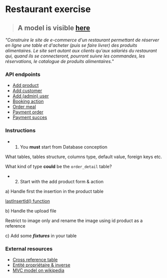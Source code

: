 # Restaurant exercise

> ## A model is visible [here](http://192.168.0.101:81/resto)

_"Construire le site de e-commerce d'un restaurant permettant de réserver en ligne une table et d'acheter (puis se faire livrer) des produits alimentaires.
Le site sert autant aux clients qu'aux salariés du restaurant qui, quand ils se connecteront, pourront suivre les commandes, les réservations, le catalogue de produits alimentaires."_

### API endpoints

- [Add product](http://192.168.0.101:81/resto/index.php/admin/meal)
- [Add customer](http://192.168.0.101:81/resto/index.php/user)
- [Add (admin) user](http://192.168.0.101:81/resto/index.php/admin/user)
- [Booking action](http://192.168.0.101:81/resto/index.php/booking)
- [Order meal](http://192.168.0.101:81/resto/index.php/order)
- [Payment order](http://192.168.0.101:81/resto/index.php/order/payment?id=6)
- [Payment succes](http://api.3wa.lo/resto/index.php/order/payment/success)

### Instructions

- 1) You __must__ start from Database conception

What tables, tables structure, columns type, default value, foreign keys etc.

What kind of type __could__ be the `order_detail` table?

- 2) Start with the add product form & action

a) Handle first the insertion in the product table

[lastInsertId() function](http://php.net/manual/fr/pdo.lastinsertid.php)

b) Handle the upload file

Restrict to image only and rename the image using id product as a reference

c) Add some _**fixtures**_ in your table

### External resources

- [Cross reference table](https://en.wikipedia.org/wiki/Associative_entity)
- [Entité propriétaire & inverse](https://openclassrooms.com/courses/developpez-votre-site-web-avec-le-framework-symfony2/les-relations-entre-entites-avec-doctrine2)
- [MVC model on wikipedia](https://fr.wikipedia.org/wiki/Mod%C3%A8le-vue-contr%C3%B4leur)
